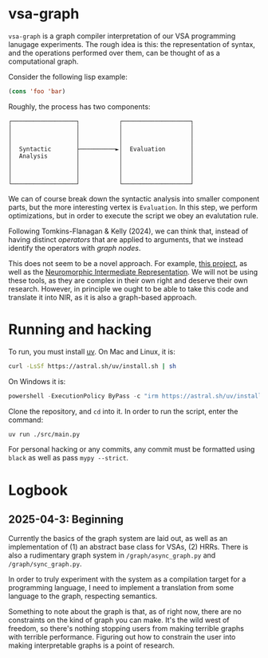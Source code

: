 # vsa-graph

`vsa-graph` is a graph compiler interpretation of our VSA programming lanugage
experiments. The rough idea is this: the representation of syntax, and 
the operations performed over them, can be thought of as a computational graph.

Consider the following lisp example:
```lisp
(cons 'foo 'bar)
```

Roughly, the process has two components:
```
┌──────────────────┐           ┌───────────────────┐
│                  │           │                   │
│                  │           │                   │
│                  │           │                   │
│  Syntactic       ├──────────►│  Evaluation       │
│  Analysis        │           │                   │
│                  │           │                   │
│                  │           │                   │
│                  │           │                   │
└──────────────────┘           └───────────────────┘
```

We can of course break down the syntactic analysis into smaller component
parts, but the more interesting vertex is `Evaluation`. In this step,
we perform optimizations, but in order to execute the script we obey an 
evalutation rule.

Following Tomkins-Flanagan & Kelly (2024), we can think that, instead of 
having distinct _operators_ that are applied to arguments, that we instead 
identify the operators with _graph nodes_.

This does not seem to be a novel approach. For example,
[this project](https://github.com/MahmudulAlam/Holographic-Reduced-Representations),
as well as the [Neuromorphic Intermediate Representation](https://neuroir.org/docs/working_with_nir.html).
We will not be using these tools, as they are complex in their own right
and deserve their own research. However, in principle we ought to be
able to take this code and translate it into NIR, as it is also a
graph-based approach.

# Running and hacking

To run, you must install [uv](https://docs.astral.sh/uv/). On Mac and Linux,
it is:
```sh
curl -LsSf https://astral.sh/uv/install.sh | sh
```
On Windows it is:
```powershell
powershell -ExecutionPolicy ByPass -c "irm https://astral.sh/uv/install.ps1 | iex"
```

Clone the repository, and `cd` into it. In order to run the script,
enter the command:
```sh
uv run ./src/main.py
```

For personal hacking or any commits, any commit must be formatted using
`black` as well as pass `mypy --strict`.


# Logbook

## 2025-04-3: Beginning

Currently the basics of the graph system are laid out, as well as an 
implementation of (1) an abstract base class for VSAs, (2) HRRs. There is
also a rudimentary graph system in `/graph/async_graph.py` and 
`/graph/sync_graph.py`.

In order to truly experiment with the system as a compilation target for a
programming language, I need to implement a translation from some language
to the graph, respecting semantics.

Something to note about the graph is that, as of right now, there are no
constraints on the kind of graph you can make. It's the wild west of freedom,
so there's nothing stopping users from making terrible graphs with terrible
performance. Figuring out how to constrain the user into making interpretable
graphs is a point of research.

